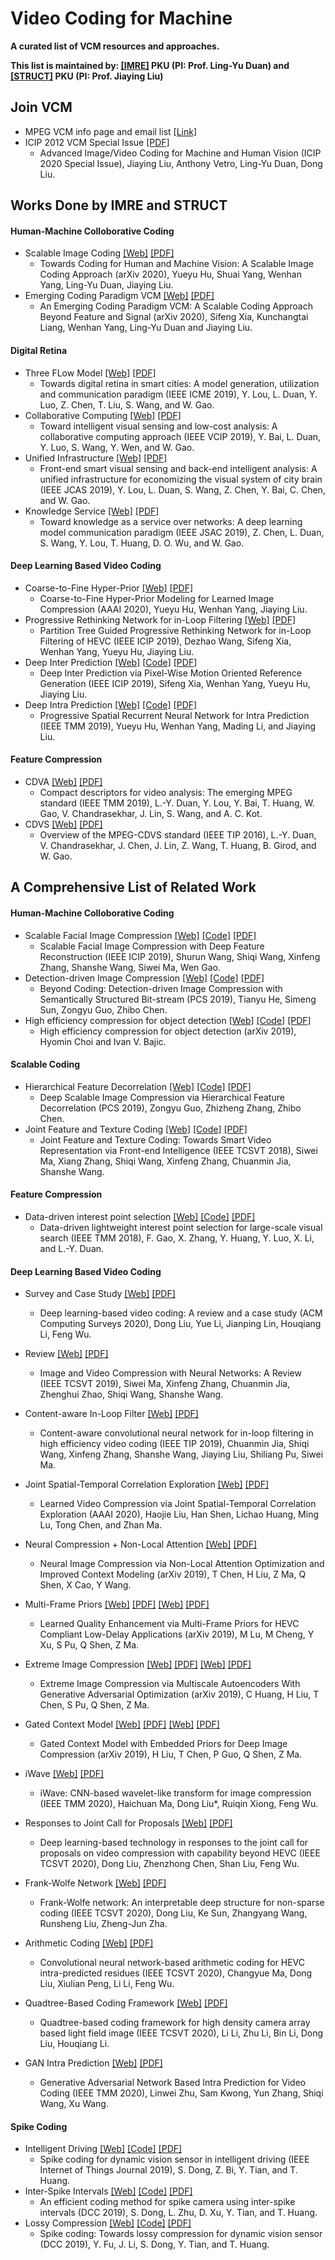 # Video Coding for Machine

**A curated list of VCM resources and approaches.**

**This list is maintained by: [[IMRE]](http://imre.idm.pku.edu.cn/index.html) PKU (PI: Prof. Ling-Yu Duan) and [[STRUCT]](http://www.icst.pku.edu.cn/struct/struct.html) PKU (PI: Prof. Jiaying Liu)**

## Join VCM
  * MPEG VCM info page and email list [[Link]](https://lists.aau.at/mailman/listinfo/mpeg-vcm)
  * ICIP 2012 VCM Special Issue [[PDF]](./VCM-poster-V4.pdf)
    * Advanced Image/Video Coding for Machine and Human Vision (ICIP 2020 Special Issue), Jiaying Liu, Anthony Vetro, Ling-Yu Duan, Dong Liu.
    
#### 

## Works Done by IMRE and STRUCT

#### Human-Machine Colloborative Coding
 * Scalable Image Coding [[Web]]() [[PDF]]()
   * Towards Coding for Human and Machine Vision: A Scalable Image Coding Approach (arXiv 2020), Yueyu Hu, Shuai Yang, Wenhan Yang, Ling-Yu Duan, Jiaying Liu.
 * Emerging Coding Paradigm VCM [[Web]]() [[PDF]]()
   * An Emerging Coding Paradigm VCM: A Scalable Coding Approach Beyond Feature and Signal (arXiv 2020), Sifeng Xia, Kunchangtai Liang, Wenhan Yang, Ling-Yu Duan and Jiaying Liu.
   
#### Digital Retina
 * Three FLow Model [[Web]]() [[PDF]]()
   * Towards digital retina in smart cities: A model generation, utilization and communication paradigm (IEEE ICME 2019), Y. Lou, L. Duan, Y. Luo, Z. Chen, T. Liu, S. Wang, and W. Gao.
 * Collaborative Computing  [[Web]]() [[PDF]]()
   * Toward intelligent visual sensing and low-cost analysis: A collaborative computing approach (IEEE VCIP 2019), Y. Bai, L. Duan, Y. Luo, S. Wang, Y. Wen, and W. Gao.
 * Unified Infrastructure [[Web]]() [[PDF]]()
   * Front-end smart visual sensing and back-end intelligent analysis: A unified infrastructure for economizing the visual system of city brain (IEEE JCAS 2019), Y. Lou, L. Duan, S. Wang, Z. Chen, Y. Bai, C. Chen, and W. Gao.
 * Knowledge Service [[Web]]() [[PDF]]()
   * Toward knowledge as a service over networks: A deep learning model communication paradigm (IEEE JSAC 2019), Z. Chen, L. Duan, S. Wang, Y. Lou, T. Huang, D. O. Wu, and W. Gao.

#### Deep Learning Based Video Coding
 * Coarse-to-Fine Hyper-Prior [[Web]]() [[PDF]]()
   * Coarse-to-Fine Hyper-Prior Modeling for Learned Image Compression (AAAI 2020), Yueyu Hu, Wenhan Yang, Jiaying Liu.
 * Progressive Rethinking Network for in-Loop Filtering [[Web]]() [[PDF]]()
   * Partition Tree Guided Progressive Rethinking Network for in-Loop Filtering of HEVC (IEEE ICIP 2019), Dezhao Wang, Sifeng Xia, Wenhan Yang, Yueyu Hu, Jiaying Liu.
 * Deep Inter Prediction [[Web]]() [[Code]]() [[PDF]]()
   * Deep Inter Prediction via Pixel-Wise Motion Oriented Reference Generation (IEEE ICIP 2019), Sifeng Xia, Wenhan Yang, Yueyu Hu, Jiaying Liu.
 * Deep Intra Prediction [[Web]]() [[Code]]() [[PDF]]()
   * Progressive Spatial Recurrent Neural Network for Intra Prediction (IEEE TMM 2019), Yueyu Hu, Wenhan Yang, Mading Li, and Jiaying Liu.
   
#### Feature Compression
 * CDVA [[Web]]() [[PDF]]()
   * Compact descriptors for video analysis: The emerging MPEG standard (IEEE TMM 2019), L.-Y. Duan, Y. Lou, Y. Bai, T. Huang, W. Gao, V. Chandrasekhar, J. Lin, S. Wang, and A. C. Kot.
 * CDVS [[Web]]() [[PDF]]()
   * Overview of the MPEG-CDVS standard (IEEE TIP 2016), L.-Y. Duan, V. Chandrasekhar, J. Chen, J. Lin, Z. Wang, T. Huang, B. Girod, and
W. Gao.

## A Comprehensive List of Related Work
#### Human-Machine Colloborative Coding
 * Scalable Facial Image Compression [[Web]]() [[Code]]() [[PDF]]()
   * Scalable Facial Image Compression with Deep Feature Reconstruction (IEEE ICIP 2019), Shurun Wang, Shiqi Wang, Xinfeng Zhang, Shanshe Wang, Siwei Ma, Wen Gao.
 * Detection-driven Image Compression [[Web]]() [[Code]]() [[PDF]]()
   * Beyond Coding: Detection-driven Image Compression with Semantically Structured Bit-stream (PCS 2019), Tianyu He, Simeng Sun, Zongyu Guo, Zhibo Chen.
 * High efficiency compression for object detection [[Web]]() [[Code]]() [[PDF]]()
   * High efficiency compression for object detection (arXiv 2019), Hyomin Choi and Ivan V. Bajic.
 
#### Scalable Coding
 * Hierarchical Feature Decorrelation [[Web]]() [[Code]]() [[PDF]]()
   * Deep Scalable Image Compression via Hierarchical Feature Decorrelation (PCS 2019), Zongyu Guo, Zhizheng Zhang, Zhibo Chen.
 * Joint Feature and Texture Coding [[Web]]() [[Code]]() [[PDF]]()
   * Joint Feature and Texture Coding: Towards Smart Video Representation via Front-end Intelligence (IEEE TCSVT 2018), Siwei Ma, Xiang Zhang, Shiqi Wang, Xinfeng Zhang, Chuanmin Jia, Shanshe Wang.

#### Feature Compression
 * Data-driven interest point selection [[Web]]() [[Code]]() [[PDF]]()
   * Data-driven lightweight interest point selection for large-scale visual search (IEEE TMM 2018), F. Gao, X. Zhang, Y. Huang, Y. Luo, X. Li, and L.-Y. Duan.
   
#### Deep Learning Based Video Coding
 * Survey and Case Study [[Web]]() [[PDF]]()
   * Deep learning-based video coding: A review and a case study (ACM Computing Surveys 2020), Dong Liu, Yue Li, Jianping Lin, Houqiang Li, Feng Wu.

 * Review [[Web]]() [[PDF]]()
   * Image and Video Compression with Neural Networks: A Review (IEEE TCSVT 2019), Siwei Ma, Xinfeng Zhang, Chuanmin Jia, Zhenghui Zhao, Shiqi Wang, Shanshe Wang.

 * Content-aware In-Loop Filter [[Web]]() [[PDF]]()
   * Content-aware convolutional neural network for in-loop filtering in high efficiency video coding (IEEE TIP 2019), Chuanmin Jia, Shiqi Wang, Xinfeng Zhang, Shanshe Wang, Jiaying Liu, Shiliang Pu, Siwei Ma.

 * Joint Spatial-Temporal Correlation Exploration [[Web]]() [[PDF]]()
   * Learned Video Compression via Joint Spatial-Temporal Correlation Exploration (AAAI 2020), Haojie Liu, Han Shen, Lichao Huang, Ming Lu, Tong Chen, and Zhan Ma.
   
 * Neural Compression + Non-Local Attention [[Web]]() [[PDF]]()
   * Neural Image Compression via Non-Local Attention Optimization and Improved Context Modeling (arXiv 2019), T Chen, H Liu, Z Ma, Q Shen, X Cao, Y Wang.
   
 * Multi-Frame Priors [[Web]]() [[PDF]]() [[Web]]() [[PDF]]()
   * Learned Quality Enhancement via Multi-Frame Priors for HEVC Compliant Low-Delay Applications (arXiv 2019), M Lu, M Cheng, Y Xu, S Pu, Q Shen, Z Ma.

 * Extreme Image Compression [[Web]]() [[PDF]]() [[Web]]() [[PDF]]()
   * Extreme Image Compression via Multiscale Autoencoders With Generative Adversarial Optimization (arXiv 2019), C Huang, H Liu, T Chen, S Pu, Q Shen, Z Ma.

 * Gated Context Model [[Web]]() [[PDF]]() [[Web]]() [[PDF]]()
   * Gated Context Model with Embedded Priors for Deep Image Compression (arXiv 2019), H Liu, T Chen, P Guo, Q Shen, Z Ma.

 * iWave [[Web]]() [[PDF]]()
   * iWave: CNN-based wavelet-like transform for image compression (IEEE TMM 2020), Haichuan Ma, Dong Liu*, Ruiqin Xiong, Feng Wu.
   
 * Responses to Joint Call for Proposals [[Web]]() [[PDF]]()
   * Deep learning-based technology in responses to the joint call for proposals on video compression with capability beyond HEVC (IEEE TCSVT 2020), Dong Liu, Zhenzhong Chen, Shan Liu, Feng Wu.
   
 * Frank-Wolfe Network [[Web]]() [[PDF]]()
   * Frank-Wolfe network: An interpretable deep structure for non-sparse coding (IEEE TCSVT 2020), Dong Liu, Ke Sun, Zhangyang Wang, Runsheng Liu, Zheng-Jun Zha.
   
 * Arithmetic Coding [[Web]]() [[PDF]]()
   * Convolutional neural network-based arithmetic coding for HEVC intra-predicted residues (IEEE TCSVT 2020), Changyue Ma, Dong Liu, Xiulian Peng, Li Li, Feng Wu.
   
 * Quadtree-Based Coding Framework [[Web]]() [[PDF]]()
   * Quadtree-based coding framework for high density camera array based light field image (IEEE TCSVT 2020), Li Li, Zhu Li, Bin Li, Dong Liu, Houqiang Li.
   
 * GAN Intra Prediction [[Web]]() [[PDF]]()
   * Generative Adversarial Network Based Intra Prediction for Video Coding (IEEE TMM 2020), Linwei Zhu, Sam Kwong, Yun Zhang, Shiqi Wang, Xu Wang.

#### Spike Coding
 * Intelligent Driving [[Web]]() [[Code]]() [[PDF]]()
   * Spike coding for dynamic vision sensor in intelligent driving (IEEE Internet of Things Journal 2019), S. Dong, Z. Bi, Y. Tian, and T. Huang.
 * Inter-Spike Intervals [[Web]]() [[Code]]() [[PDF]]()
   * An efficient coding method for spike camera using inter-spike intervals (DCC 2019), S. Dong, L. Zhu, D. Xu, Y. Tian, and T. Huang. 
 * Lossy Compression [[Web]]() [[Code]]() [[PDF]]()
   * Spike coding: Towards lossy compression for dynamic vision sensor (DCC 2019), Y. Fu, J. Li, S. Dong, Y. Tian, and T. Huang.
